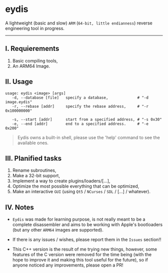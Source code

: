 # eydis

A lightweight (basic and slow) `ARM` (`64-bit, little endianness`) reverse engineering tool in progress.

<hr />

## I.  Requierements
1. Basic compiling tools,
2. An ARM64 Image.

## II.  Usage
```
usage: eydis <image> [args]
   -d, --database [file]   specify a database,             # "-d image.eydis"
   -r, --rebase [addr]     specify the rebase address,     # "-r 0x100000000"

   -s, --start [addr]      start from a specified address, # "-s 0x30"
   -e, --end [addr]        end to a specified address.     # "-e 0x200"
```

> Eydis owns a built-in shell, please use the 'help' command to see the available ones.

## III.  Planified tasks
1. Rename subroutines,
2. Make a 32-bit support,
3. Implement a way to create plugins/loaders/[...],
4. Optimize the most possible everything that can be optimized,
5. Make an interactive `GUI` (using `Qt5` / `NCurses` / `SDL` / [...] / whatever).

## IV.  Notes
- `Eydis` was made for learning purpose, is not really meant to be a complete disassembler and aims to be working with Apple's bootloaders (but any other `ARM64` images are supported).

- If there is any issues / wishes, please report them in the `Issues` section!!

- This C++ version is the result of me trying new things, however, some features of the C version were removed for the time being (with the hope to improve it and making this tool useful for the future), so if anyone noticed any improvements, please open a PR!
